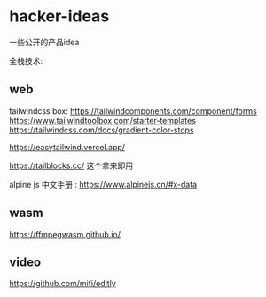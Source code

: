 # hacker-ideas
一些公开的产品idea

全栈技术:

## web

tailwindcss box: 
https://tailwindcomponents.com/component/forms  https://www.tailwindtoolbox.com/starter-templates  https://tailwindcss.com/docs/gradient-color-stops 

https://easytailwind.vercel.app/   

https://tailblocks.cc/  这个拿来即用

alpine js 中文手册 : https://www.alpinejs.cn/#x-data

## wasm

https://ffmpegwasm.github.io/

## video

https://github.com/mifi/editly
